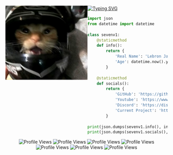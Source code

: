 [![Typing SVG](https://readme-typing-svg.herokuapp.com?font=Syna+Handgloves&weight=900&size=25&duration=3000&pause=600&color=F7F7F7&multiline=false&width=435&lines=sevenv1+is+the+best;https%3A%2F%2Fgithub.com%2Fsevenv1)](https://git.io/typing-svg)
<img align="left" src="newpfp.png" width="255"/>

```python
import json
from datetime import datetime

class sevenv1:  
    @staticmethod
    def info():
        return {
            'Real Name': 'Lebron James',
            'Age': datetime.now().year - 2008
        }

    @staticmethod
    def socials():
        return {
            'GitHub': 'https://github.com/sevenv1',
            'Youtube': 'https://www.youtube.com/@sevenv1',
            'Discord': 'https://discord.com/users/832746701525745724',
            'Current Project': 'https://unfair.solutions/'
        }

print(json.dumps(sevenv1.info(), indent=4))
print(json.dumps(sevenv1.socials(), indent=4))
```
<div align="center">
  <img src="https://img.shields.io/badge/Profile%20views-1,013,201,019-lightgrey" alt="Profile Views"/>
  <img src="https://img.shields.io/badge/Profile%20views-1,013,201,019-lightgrey" alt="Profile Views"/>
  <img src="https://img.shields.io/badge/Profile%20views-1,013,201,019-lightgrey" alt="Profile Views"/>
  <img src="https://img.shields.io/badge/Profile%20views-1,013,201,019-lightgrey" alt="Profile Views"/>
  <img src="https://img.shields.io/badge/Profile%20views-1,013,201,019-lightgrey" alt="Profile Views"/>
  <img src="https://img.shields.io/badge/Profile%20views-1,013,201,019-lightgrey" alt="Profile Views"/>
  <img src="https://img.shields.io/badge/Profile%20views-1,013,201,019-lightgrey" alt="Profile Views"/>
</div>
